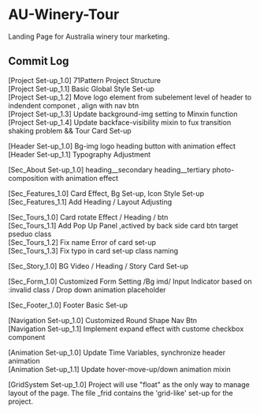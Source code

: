 # AU-Winery-Tour
Landing Page for Australia winery tour marketing.

## Commit Log

[Project Set-up_1.0] 71Pattern Project Structure  
[Project Set-up_1.1] Basic Global Style Set-up  
[Project Set-up_1.2] Move logo element from subelement level of  header to indendent componet , align with nav btn  
[Project Set-up_1.3] Update background-img setting to Minxin function  
[Project Set-up_1.4] Update backface-visibility mixin to fux transition shaking problem && Tour Card Set-up  

[Header Set-up_1.0] Bg-img logo heading button with animation effect  
[Header Set-up_1.1] Typography Adjustment  

[Sec_About Set-up_1.0] heading__secondary heading__tertiary  photo-composition with animation effect  

[Sec_Features_1.0] Card Effect, Bg Set-up, Icon Style Set-up  
[Sec_Features_1.1] Add Heading / Layout Adjusting  

[Sec_Tours_1.0] Card rotate Effect / Heading / btn  
[Sec_Tours_1.1] Add Pop Up Panel ,actived by back side card btn target pseduo class  
[Sec_Tours_1.2] Fix name Error of card set-up  
[Sec_Tours_1.3] Fix typo in card set-up class naming  

[Sec_Story_1.0] BG Video / Heading / Story Card Set-up  

[Sec_Form_1.0] Customized Form Setting /Bg imd/ Input Indicator based on :invalid class / Drop down animation placeholder  

[Sec_Footer_1.0] Footer Basic Set-up  

[Navigation Set-up_1.0] Customized Round Shape Nav Btn   
[Navigation Set-up_1.1] Implement expand effect with custome checkbox component  

[Animation Set-up_1.0] Update Time Variables, synchronize header animation  
[Animation Set-up_1.1] Update hover-move-up/down animation mixin  

[GridSystem Set-up_1.0] Project will use "float" as the only way to manage layout of the page. The file _frid contains the 'grid-like' set-up for the project.  